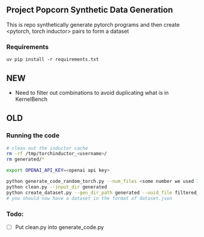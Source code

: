 ## Project Popcorn Synthetic Data Generation

This is repo synthetically generate pytorch programs and then create <pytorch, torch inductor> pairs to form a dataset

### Requirements

```
uv pip install -r requirements.txt
```

## NEW

* Need to filter out combinations to avoid duplicating what is in KernelBench

## OLD
### Running the code

```bash
# clean out the inductor cache
rm -rf /tmp/torchinductor_<username>/
rm generated/*

export OPENAI_API_KEY=<openai api key>

python generate_code_random_torch.py --num_files <some number we used 3000>
python clean.py --input_dir generated
python create_dataset.py --gen_dir_path generated --uuid_file filtered_uuids.json
# you should now have a dataset in the format of dataset.json
```

### Todo:
- [ ] Put clean.py into generate_code.py
